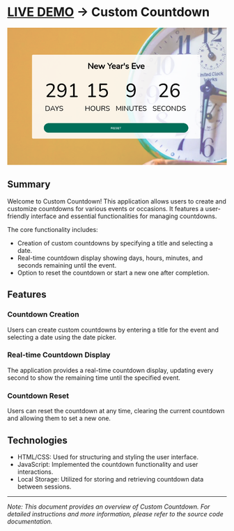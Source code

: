 # [LIVE DEMO](https://shcoobz.github.io/custom-countdown/) -> Custom Countdown

![Project Image](img/custom-countdown.png)

## Summary

Welcome to Custom Countdown! This application allows users to create and customize countdowns for various events or occasions. It features a user-friendly interface and essential functionalities for managing countdowns.

The core functionality includes:

- Creation of custom countdowns by specifying a title and selecting a date.
- Real-time countdown display showing days, hours, minutes, and seconds remaining until the event.
- Option to reset the countdown or start a new one after completion.

## Features

### Countdown Creation

Users can create custom countdowns by entering a title for the event and selecting a date using the date picker.

### Real-time Countdown Display

The application provides a real-time countdown display, updating every second to show the remaining time until the specified event.

### Countdown Reset

Users can reset the countdown at any time, clearing the current countdown and allowing them to set a new one.

## Technologies

- HTML/CSS: Used for structuring and styling the user interface.
- JavaScript: Implemented the countdown functionality and user interactions.
- Local Storage: Utilized for storing and retrieving countdown data between sessions.

---

_Note: This document provides an overview of Custom Countdown. For detailed instructions and more information, please refer to the source code documentation._
